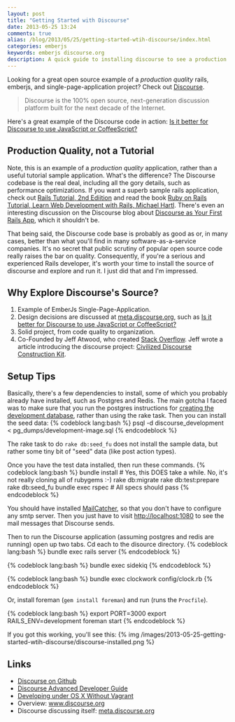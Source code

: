 ```yaml
---
layout: post
title: "Getting Started with Discourse"
date: 2013-05-25 13:24
comments: true
alias: /blog/2013/05/25/getting-started-wtih-discourse/index.html
categories: emberjs
keywords: emberjs discourse.org
description: A quick guide to installing discourse to see a production quality rails project on github.
---
```


<p>
Looking for a great open source example of a <i>production quality</i>
rails, emberjs, and single-page-application project? Check out <a href="https://github.com/discourse/discourse">Discourse</a>.
</p><blockquote>

<p>Discourse is the 100% open source, next-generation discussion platform built for the next decade of the Internet.
</p>
</blockquote>


<p>
Here's a great example of the Discourse code in action: <a href="http://meta.discourse.org/t/is-it-better-for-discourse-to-use-javascript-or-coffeescript/3153">Is it better for Discourse to use JavaScript or CoffeeScript?</a>
</p>

<div id="outline-container-1" class="outline-2">
<h2 id="sec-1">Production Quality, not a Tutorial</h2>
<div class="outline-text-2" id="text-1">

<p>Note, this is an example of a <i>production quality</i> application, rather than a
useful tutorial sample application. What's the difference? The Discourse
codebase is the real deal, including all the gory details, such as performance
optimizations. If you want a superb sample rails application, check out <a href="https://github.com/railstutorial/sample_app_2nd_ed">Rails Tutorial, 2nd Ediition</a> and read the book <a href="http://ruby.railstutorial.org/ruby-on-rails-tutorial-book">Ruby on Rails Tutorial, Learn Web Development with Rails, Michael Hartl</a>. There's even an interesting discussion on
the Discourse blog about <a href="http://blog.discourse.org/2013/04/discourse-as-your-first-rails-app/">Discourse as Your First Rails App</a>, which it shouldn't be.
</p>
<p>
That being said, the Discourse code base is probably as good as or, in many
cases, better than what you'll find in many software-as-a-service companies.
It's no secret that public scrutiny of popular open source code really raises
the bar on quality. Consequently, if you're a serious and experienced Rails
developer, it's worth your time to install the source of discourse and explore
and run it. I just did that and I'm impressed.
</p>
</div>

</div>

<div id="outline-container-2" class="outline-2">
<h2 id="sec-2">Why Explore Discourse's Source?</h2>
<div class="outline-text-2" id="text-2">

<ol>
<li>Example of EmberJs Single-Page-Application.
</li>
<li>Design decisions are discussed at <a href="http://meta.discourse.org/">meta.discourse.org</a>, such as <a href="http://meta.discourse.org/t/is-it-better-for-discourse-to-use-javascript-or-coffeescript/3153">Is it better for Discourse to use JavaScript or CoffeeScript?</a>
</li>
<li>Solid project, from code quality to organization.
</li>
<li>Co-Founded by Jeff Atwood, who created <a href="http://stackoverflow.com/">Stack Overflow</a>. Jeff wrote a article
   introducing the discourse project: <a href="http://www.codinghorror.com/blog/2013/02/civilized-discourse-construction-kit.html">Civilized Discourse Construction Kit</a>.
</li>
</ol>


</div>

</div>

<div id="outline-container-3" class="outline-2">
<h2 id="sec-3">Setup Tips</h2>
<div class="outline-text-2" id="text-3">

<p>Basically, there's a few dependencies to install, some of which you probably already
have installed, such as Postgres and Redis. The main gotcha I faced was to make
sure that you run the postgres instructions for <a href="https://github.com/discourse/discourse/blob/master/docs/DEVELOPMENT-OSX-NATIVE.md">creating the development database</a>, rather than using the rake task. Then you can install the seed data:
{% codeblock lang:bash %}
psql -d discourse_development < pg_dumps/development-image.sql
{% endcodeblock %}


The rake task to do <code>rake db:seed_fu</code> does not install the sample data, but
rather some tiny bit of "seed" data (like post action types).
</p>
<p>
Once you have the test data installed, then run these commands.
{% codeblock lang:bash %}
bundle install # Yes, this DOES take a while. No, it's not really cloning all of rubygems :-)
rake db:migrate
rake db:test:prepare
rake db:seed_fu
bundle exec rspec # All specs should pass
{% endcodeblock %}

You should have installed <a href="http://mailcatcher.me/">MailCatcher</a>, so that you don't have to configure any
smtp server. Then you just have to visit <a href="http://localhost:1080">http://localhost:1080</a> to see the mail
messages that Discourse sends.
</p>
<p>
Then to run the Discourse application (assuming postgres and redis are running)
open up two tabs. Cd each to the disource directory. 
{% codeblock lang:bash %}
bundle exec rails server
{% endcodeblock %}

{% codeblock lang:bash %}
bundle exec sidekiq
{% endcodeblock %}

{% codeblock lang:bash %}
bundle exec clockwork config/clock.rb
{% endcodeblock %}


Or, install foreman (<code>gem install foreman</code>) and run (runs the <code>Procfile</code>).
</p>


{% codeblock lang:bash %}
export PORT=3000
export RAILS_ENV=development
foreman start
{% endcodeblock %}

<p>
If you got this working, you'll see this:
{% img /images/2013-05-25-getting-started-wtih-discourse/discourse-installed.png %}
</p>

</div>

</div>

<div id="outline-container-4" class="outline-2">
<h2 id="sec-4">Links</h2>
<div class="outline-text-2" id="text-4">

<ul>
<li><a href="https://github.com/discourse/discourse">Discourse on Github</a>
</li>
<li><a href="https://github.com/discourse/discourse/blob/master/docs/DEVELOPER-ADVANCED.md">Discourse Advanced Developer Guide</a>
</li>
<li><a href="https://github.com/discourse/discourse/blob/master/docs/DEVELOPMENT-OSX-NATIVE.md">Developing under OS X Without Vagrant</a> 
</li>
<li>Overview: <a href="http://www.discourse.org/">www.discourse.org</a>
</li>
<li>Discourse discussing itself: <a href="http://meta.discourse.org/">meta.discourse.org</a>
</li>
</ul>



















</div>
</div>
